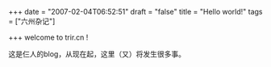 +++
date = "2007-02-04T06:52:51"
draft = "false"
title = "Hello world!"
tags = ["六州杂记"]

+++
welcome to trir.cn !
  
这是仨人的blog，从现在起，这里（又）将发生很多事。 